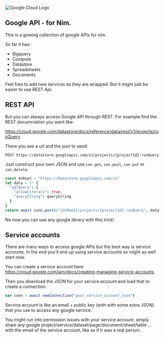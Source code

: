 
![Google Cloud Logo](https://cloud.google.com/_static/images/cloud/icons/favicons/onecloud/super_cloud.png)

## Google API - for Nim.

This is a gowing collection of google APIs for nim.

So far it has:

* Bigquery
* Compute
* Datastore
* Spreadsheets
* Documents

Feel free to add new services as they are wrapped. But it might just be easier to use REST Api.


## REST API

But you can always access Google API through REST. For example find the REST documniation you want like:

https://cloud.google.com/datastore/docs/reference/data/rest/v1/projects/runQuery

There you see a url and the json to send:

```POST https://datastore.googleapis.com/v1/projects/{projectId}:runQuery```

Just construct your own JSON and use `con.get`, `con.post`, `con.put` or `con.delete`:

```nim
const dsRoot = "https://datastore.googleapis.com/v1"
let data = %* {
  "gqlQuery": {
    "allowLiterals": true,
    "queryString": queryString
  }
}
return await conn.post(&"{dsRoot}/projects/{projectId}:runQuery", data)
```

No now you can use any google library with this trick!

## Service accounts

There are many ways to access google APIs but the best way is service accounts. In the end you'll end up using service accounts so might as well start now.

You can create a service account here: https://cloud.google.com/iam/docs/creating-managing-service-accounts

Then you download the JSON for your service account and load that to create a connection.

```nim
var conn = await newConnection("your_service_account.json")
```

Service account is like an email + public key (with with some extra JSON) that you use to access any google service.

You might run into permission issues with your service account, simply share any google project/service/dataset/page/document/sheet/table ... with the email of the service account, like as if it was a real person.